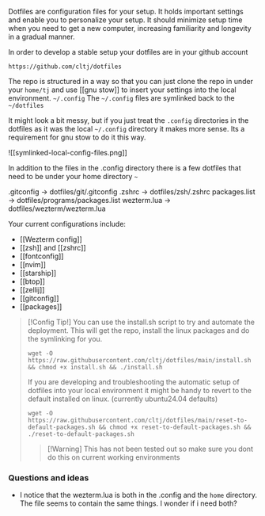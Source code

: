Dotfiles are configuration files for your setup. It holds important settings and enable you to personalize your setup. It should minimize setup time when you need to get a new computer, increasing familiarity and longevity in a gradual manner. 

In order to develop a stable setup your dotfiles are in your github account 
```
https://github.com/cltj/dotfiles
```


The repo is structured in a way so that you can just clone the repo in under your `home/tj` and use [[gnu stow]] to insert your settings into the local environment. `~/.config`
The `~/.config` files are symlinked back to the `~/dotfiles`

It might look a bit messy, but if you just treat the `.config` directories in the dotfiles as it was the local `~/.config` directory it makes more sense. Its a requirement for gnu stow to do it this way.

![[symlinked-local-config-files.png]]

In addition to the files in the .config directory there is a few dotfiles that need to be under your home directory `~`

.gitconfig -> dotfiles/git/.gitconfig
.zshrc -> dotfiles/zsh/.zshrc
packages.list -> dotfiles/programs/packages.list
wezterm.lua -> dotfiles/wezterm/wezterm.lua

Your current configurations include: 

- [[Wezterm config]]
- [[zsh]] and [[zshrc]]
- [[fontconfig]]
- [[nvim]]
- [[starship]]
- [[btop]]
- [[zellij]]
- [[gitconfig]]
- [[packages]]

> [!Config Tip!]
> You can use the install.sh script to try and automate the deployment. This will get the repo, install the linux packages and do the symlinking for you. 
> 
> ```
> wget -O https://raw.githubusercontent.com/cltj/dotfiles/main/install.sh && chmod +x install.sh && ./install.sh 
> ```
> 
> If you are developing and troubleshooting the automatic setup of dotfiles into your local environment it might be handy to revert to the default installed on linux. (currently ubuntu24.04 defaults)
> 
> ```
> wget -O https://raw.githubusercontent.com/cltj/dotfiles/main/reset-to-default-packages.sh && chmod +x reset-to-default-packages.sh && ./reset-to-default-packages.sh
> ```
> > [!Warning] This has not been tested out so make sure you dont do this on current working environments


### Questions and ideas
- I notice that the wezterm.lua is both in the .config and the `home` directory. The file seems to contain the same things. I wonder if i need both?

